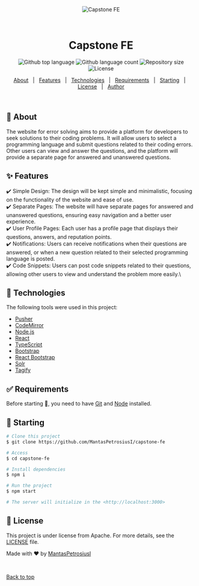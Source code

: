 <div align="center" id="top"> 
  <img src="./.github/app.gif" alt="Capstone FE" />

&#xa0;

  <!-- <a href="https://capstonefe.netlify.app">Demo</a> -->
</div>

<h1 align="center">Capstone FE</h1>

<p align="center">
  <img alt="Github top language" src="https://img.shields.io/github/languages/top/MantasPetrosiusI/capstone-fe?color=56BEB8">

  <img alt="Github language count" src="https://img.shields.io/github/languages/count/MantasPetrosiusI/capstone-fe?color=56BEB8">

  <img alt="Repository size" src="https://img.shields.io/github/repo-size/MantasPetrosiusI/capstone-fe?color=56BEB8">

  <img alt="License" src="https://img.shields.io/github/license/MantasPetrosiusI/capstone-fe?color=56BEB8">

  <!-- <img alt="Github issues" src="https://img.shields.io/github/issues/MantasPetrosiusI/capstone-fe?color=56BEB8" /> -->

  <!-- <img alt="Github forks" src="https://img.shields.io/github/forks/MantasPetrosiusI/capstone-fe?color=56BEB8" /> -->

  <!-- <img alt="Github stars" src="https://img.shields.io/github/stars/MantasPetrosiusI/capstone-fe?color=56BEB8" /> -->
</p>

<!-- Status -->

<!-- <h4 align="center">
	🚧  Capstone FE 🚀 Under construction...  🚧
</h4>

<hr> -->

<p align="center">
  <a href="#dart-about">About</a> &#xa0; | &#xa0; 
  <a href="#sparkles-features">Features</a> &#xa0; | &#xa0;
  <a href="#rocket-technologies">Technologies</a> &#xa0; | &#xa0;
  <a href="#white_check_mark-requirements">Requirements</a> &#xa0; | &#xa0;
  <a href="#checkered_flag-starting">Starting</a> &#xa0; | &#xa0;
  <a href="#memo-license">License</a> &#xa0; | &#xa0;
  <a href="https://github.com/MantasPetrosiusI" target="_blank">Author</a>
</p>

<br>

## :dart: About

The website for error solving aims to provide a platform for developers to seek solutions to their coding problems.
It will allow users to select a programming language and submit questions related to their coding errors.
Other users can view and answer the questions, and the platform will provide a separate page for
answered and unanswered questions.

## :sparkles: Features

:heavy_check_mark:
Simple Design: The design will be kept simple and minimalistic,
focusing on the functionality of the website and ease of use.\
:heavy_check_mark: Separate Pages: The website will have separate pages for answered and unanswered questions,
ensuring easy navigation and a better user experience.\
:heavy_check_mark: User Profile Pages:
Each user has a profile page that displays their questions, answers, and reputation points.\
:heavy_check_mark: Notifications:
Users can receive notifications when their questions are answered,
or when a new question related to their selected programming language is posted.\
:heavy_check_mark: Code Snippets:
Users can post code snippets related to their questions,
allowing other users to view and understand the problem more easily.\

## :rocket: Technologies

The following tools were used in this project:

- [Pusher](https://pusher.com)
- [CodeMirror](https://codemirror.net)
- [Node.js](https://nodejs.org/en/)
- [React](https://pt-br.reactjs.org/)
- [TypeScript](https://www.typescriptlang.org/)
- [Bootstrap](https://getbootstrap.com)
- [React Bootstrap](https://react-bootstrap.github.io)
- [Solr](https://solr.apache.org)
- [Tagify](https://github.com/yairEO/tagify)

## :white_check_mark: Requirements

Before starting :checkered_flag:, you need to have [Git](https://git-scm.com) and [Node](https://nodejs.org/en/) installed.

## :checkered_flag: Starting

```bash
# Clone this project
$ git clone https://github.com/MantasPetrosiusI/capstone-fe

# Access
$ cd capstone-fe

# Install dependencies
$ npm i

# Run the project
$ npm start

# The server will initialize in the <http://localhost:3000>
```

## :memo: License

This project is under license from Apache. For more details, see the [LICENSE](LICENSE.md) file.

Made with :heart: by <a href="https://github.com/MantasPetrosiusI" target="_blank">MantasPetrosiusI</a>

&#xa0;

<a href="#top">Back to top</a>
